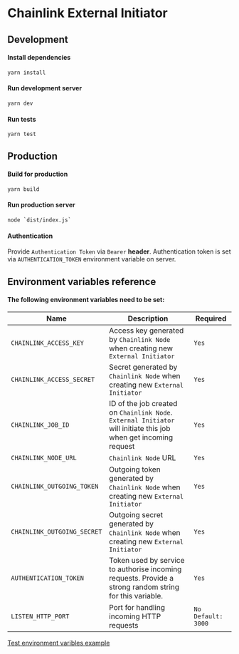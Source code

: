 # Chainlink External Initiator

## Development

#### Install dependencies

```shell script
yarn install
```

#### Run development server

```shell script
yarn dev
```

#### Run tests

```shell script
yarn test
```

## Production

#### Build for production

```shell script
yarn build
```

#### Run production server

```shell script
node `dist/index.js`
```

#### Authentication

Provide `Authentication Token` via `Bearer` **header**. Authentication token is
set via `AUTHENTICATION_TOKEN` environment variable on server.

## Environment variables reference

#### The following environment variables need to be set:

| Name                        | Description                                                                                                      | Required             |
| --------------------------- | ---------------------------------------------------------------------------------------------------------------- | -------------------- |
| `CHAINLINK_ACCESS_KEY`      | Access key generated by `Chainlink Node` when creating new `External Initiator`                                  | `Yes`                |
| `CHAINLINK_ACCESS_SECRET`   | Secret generated by `Chainlink Node` when creating new `External Initiator`                                      | `Yes`                |
| `CHAINLINK_JOB_ID`          | ID of the job created on `Chainlink Node`. `External Initiator` will initiate this job when get incoming request | `Yes`                |
| `CHAINLINK_NODE_URL`        | `Chainlink Node` URL                                                                                             | `Yes`                |
| `CHAINLINK_OUTGOING_TOKEN`  | Outgoing token generated by `Chainlink Node` when creating new `External Initiator`                              | `Yes`                |
| `CHAINLINK_OUTGOING_SECRET` | Outgoing secret generated by `Chainlink Node` when creating new `External Initiator`                             | `Yes`                |
| `AUTHENTICATION_TOKEN`      | Token used by service to authorise incoming requests. Provide a strong random string for this variable.          | `Yes`                |
| `LISTEN_HTTP_PORT`          | Port for handling incoming HTTP requests                                                                         | `No` `Default: 3000` |

[Test environment varibles example](./test.env)
